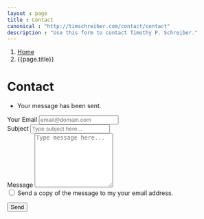 ```yaml
---
layout : page
title : Contact
canonical : "http://timschreiber.com/contact/contact"
description : "Use this form to contact Timothy P. Schreiber."
---
```


<ol class="breadcrumb">
	<li><a href="/">Home</a></li>
	<li>{{page.title}}</li>
</ol>

<h1 class="collapse-top-margin">Contact</h1>

<div id="errMsgs" class="alert alert-danger">
	<ul>
	</ul>
</div>

<div id="okMsg" class="alert alert-success">
	<ul>
		<li>Your message has been sent.</li>
	</ul>
</div>


<div class="col-xs-12 col-sm-10 col-md-8 col-lg-6">
	<form id="contactForm">
	<div class="form-group">
	  <label>Your Email</label>
	  <input id="Sender" type="email" class="form-control" placeholder="email@domain.com"/>
	</div>
	<div class="form-group">
	  <label>Subject</label>
	  <input id="Subject" type="text" class="form-control" placeholder="Type subject here..."/>
	</div>
	<div class="form-group">
	  <label>Message</label>
	  <textarea id="Message" class="form-control" placeholder="Type message here..." rows="8"></textarea>
	</div>
	<div class="checkbox">
	  <label>
	    <input id="CopySender" type="checkbox" />
	    Send a copy of the message to my your email address.
	  </label>
	</div>
	<p>
	  <button type="submit" class="btn btn-primary"><span class="fa fa-paper-plane-o"></span> Send</button>
	</p>
	</form>
</div>
